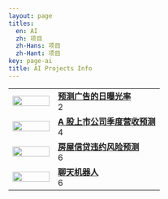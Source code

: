 ```yaml
---
layout: page
titles:
  en: AI
  zh: 项目
  zh-Hans: 项目
  zh-Hant: 项目
key: page-ai
title: AI Projects Info
---
```


<table width="100%" style="border: 0px; ">
    <tr>
        <td>
            <center><img src="https://encrypted-tbn0.gstatic.com/images?q=tbn:ANd9GcQVIxzbwoOfizLaHhu91OXEsvQ1vbbYEdy8FMGx5gJ5ttxRpavKSA" width="100%"/></center>
        </td>
        <td width="70%">
            <a href="" id="ecr-rl"><b>预测广告的日曝光率</b></a><br />
            2
        </td>
    </tr>
    <tr>
        <td>
            <center><img src="https://encrypted-tbn0.gstatic.com/images?q=tbn:ANd9GcQVIxzbwoOfizLaHhu91OXEsvQ1vbbYEdy8FMGx5gJ5ttxRpavKSA" width="100%"/></center>
        </td>
        <td width="70%">
            <a href="" id="memd"><b>A 股上市公司季度营收预测</b></a> <br />
            4
        </td>
    </tr>
    <tr>
        <td>
            <center><img src="https://encrypted-tbn0.gstatic.com/images?q=tbn:ANd9GcQVIxzbwoOfizLaHhu91OXEsvQ1vbbYEdy8FMGx5gJ5ttxRpavKSA" width="100%"/></center>
        </td>
        <td width="70%">
            <a href="" id="aptamer"><b>房屋信贷违约风险预测</b></a> <br />
            6
        </td>
    </tr>
    <tr>
        <td>
            <center><img src="https://encrypted-tbn0.gstatic.com/images?q=tbn:ANd9GcQVIxzbwoOfizLaHhu91OXEsvQ1vbbYEdy8FMGx5gJ5ttxRpavKSA" width="100%"/></center>
        </td>
        <td width="70%">
            <a href="" id="aptamer"><b>聊天机器人</b></a> <br />
            6
        </td>
    </tr>
</table>


